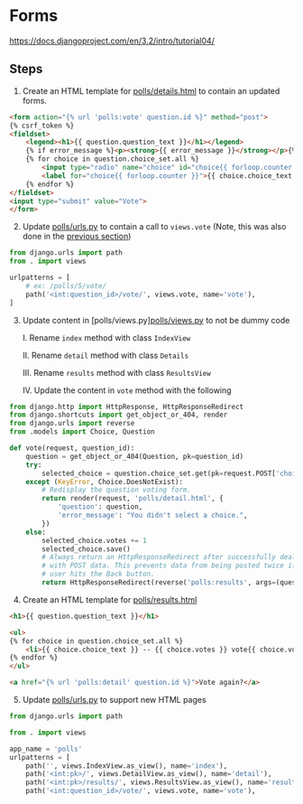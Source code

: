 # Forms

https://docs.djangoproject.com/en/3.2/intro/tutorial04/

## Steps 
1. Create an HTML template for [polls/details.html](mysite/polls/templates/polls/details.html) to contain an updated forms.
```html
<form action="{% url 'polls:vote' question.id %}" method="post">
{% csrf_token %}
<fieldset>
    <legend><h1>{{ question.question_text }}</h1></legend>
    {% if error_message %}<p><strong>{{ error_message }}</strong></p>{% endif %}
    {% for choice in question.choice_set.all %}
        <input type="radio" name="choice" id="choice{{ forloop.counter }}" value="{{ choice.id }}">
        <label for="choice{{ forloop.counter }}">{{ choice.choice_text }}</label><br>
    {% endfor %}
</fieldset>
<input type="submit" value="Vote">
</form>
```

2. Update [polls/urls.py](mysite/polls/urls.py) to contain a call to `views.vote` (Note, this was also done in the [previous section](views.md#L33))
```python
from django.urls import path
from . import views

urlpatterns = [
    # ex: /polls/5/vote/
    path('<int:question_id>/vote/', views.vote, name='vote'),
]
```
3. Update content in [polls/views.py][polls/views.py](mysite/polls/views.py#L25) to not be dummy code

    I. Rename `index` method with class `IndexView`

    II. Rename `detail` method with class `Details`

    III. Rename `results` method with class `ResultsView`

    IV. Update the content in `vote` method with the following
```python
from django.http import HttpResponse, HttpResponseRedirect
from django.shortcuts import get_object_or_404, render
from django.urls import reverse
from .models import Choice, Question

def vote(request, question_id):
    question = get_object_or_404(Question, pk=question_id)
    try:
        selected_choice = question.choice_set.get(pk=request.POST['choice'])
    except (KeyError, Choice.DoesNotExist):
        # Redisplay the question voting form.
        return render(request, 'polls/detail.html', {
            'question': question,
            'error_message': "You didn't select a choice.",
        })
    else:
        selected_choice.votes += 1
        selected_choice.save()
        # Always return an HttpResponseRedirect after successfully dealing
        # with POST data. This prevents data from being posted twice if a
        # user hits the Back button.
        return HttpResponseRedirect(reverse('polls:results', args=(question.id,)))

```

4. Create an HTML template for [polls/results.html](mysite/polls/templates/poll/results.html)
```html
<h1>{{ question.question_text }}</h1>

<ul>
{% for choice in question.choice_set.all %}
    <li>{{ choice.choice_text }} -- {{ choice.votes }} vote{{ choice.votes|pluralize }}</li>
{% endfor %}
</ul>

<a href="{% url 'polls:detail' question.id %}">Vote again?</a>
```

5. Update [polls/urls.py](mysite/polls/urls.py) to support new HTML pages
```python
from django.urls import path

from . import views

app_name = 'polls'
urlpatterns = [
    path('', views.IndexView.as_view(), name='index'),
    path('<int:pk>/', views.DetailView.as_view(), name='detail'),
    path('<int:pk>/results/', views.ResultsView.as_view(), name='results'),
    path('<int:question_id>/vote/', views.vote, name='vote'),
```




